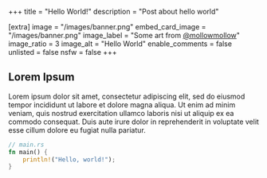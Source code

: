 +++
title = "Hello World!"
description = "Post about hello world"

[extra]
image = "/images/banner.png"
embed_card_image = "/images/banner.png"
image_label = "Some art from [@mollowmollow](https://github.com)"
image_ratio = 3
image_alt = "Hello World"
enable_comments = false
unlisted = false
nsfw = false
+++

## Lorem Ipsum

Lorem ipsum dolor sit amet, consectetur adipiscing elit, sed do eiusmod tempor incididunt ut labore et dolore magna aliqua. Ut enim ad minim veniam, quis nostrud exercitation ullamco laboris nisi ut aliquip ex ea commodo consequat. Duis aute irure dolor in reprehenderit in voluptate velit esse cillum dolore eu fugiat nulla pariatur.


```rust
// main.rs
fn main() {
    println!("Hello, world!");
}
```